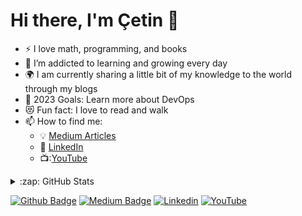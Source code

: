 <!--
![](https://komarev.com/ghpvc/?username=cetinakkaya)

<img src="https://github-readme-stats.vercel.app/api?username=cetinakkaya&theme=chartreuse-dark" alt="my github stats" width="49%"/>

<img src="https://github-readme-streak-stats.herokuapp.com/?user=cetinakkaya&theme=chartreuse-dark" alt="my commit status" width="49%" />

<img src="https://github-readme-stats.vercel.app/api/top-langs/?username=cetinakkaya&theme=chartreuse-dark&layout=compact" alt="languages" width="50%">
-->

# Hi there, I'm Çetin 👋 

- :zap: I love math, programming, and books
- 🌱 I’m addicted to learning and growing every day
- :earth_africa: I am currently sharing a little bit of my knowledge to the world through my blogs
- 🥅 2023 Goals: Learn more about DevOps
- 😻 Fun fact: I love to read and walk
- 📫 How to find me:
  - :bulb: [Medium Articles](https://cetinakkaya.medium.com/)
  - :office: [LinkedIn](https://www.linkedin.com/in/cetin-akkaya/)
  - 📺:[YouTube](https://youtube.com/@cetinakkaya)


<details>
  <summary>:zap: GitHub Stats</summary>

<img src="https://github-readme-stats.vercel.app/api?username=cetinakkaya&theme=chartreuse-dark" alt="my github stats" width="49%"/>

<img src="https://github-readme-streak-stats.herokuapp.com/?user=cetinakkaya&theme=chartreuse-dark" alt="my commit status" width="49%"/>

<img src="https://github-readme-stats.vercel.app/api/top-langs/?username=cetinakkaya&theme=chartreuse-dark&layout=compact" alt="languages" width="50%">  

</details>

[![Github Badge](https://img.shields.io/badge/-Github-000?style=quare&labelColor=000&logo=Github&logoColor=white&link=link)](https://github.com/cetinakkaya)
[![Medium Badge](https://img.shields.io/badge/-Medium-757575?style=flat-quare&labelColor=757575&logo=Medium&logoColor=white&link=link)](https://cetinakkaya.medium.com/)
[![Linkedin](https://img.shields.io/badge/-Github-000?style=quare&labelColor=000&logo=Github&logoColor=white&link=link)](https://www.linkedin.com/in/cetin-akkaya/)
[![YouTube](https://img.shields.io/badge/-Medium-757575?style=flat-quare&labelColor=757575&logo=Medium&logoColor=white&link=link)](https://youtube.com/@cetinakkaya)

